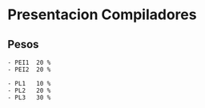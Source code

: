 # Presentacion Compiladores

## Pesos
    - PEI1  20 %
    - PEI2  20 %

    - PL1   10 %
    - PL2   20 %
    - PL3   30 %


